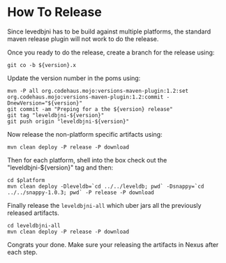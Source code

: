 # How To Release

Since levedbjni has to be build against multiple platforms, the standard maven release plugin will not work to do the release.

Once you ready to do the release, create a branch for the release using:

    git co -b ${version}.x

Update the version number in the poms using:

    mvn -P all org.codehaus.mojo:versions-maven-plugin:1.2:set org.codehaus.mojo:versions-maven-plugin:1.2:commit -DnewVersion="${version}" 
    git commit -am "Preping for a the ${version} release"
    git tag "leveldbjni-${version}"
    git push origin "leveldbjni-${version}"

Now release the non-platform specific artifacts using:

    mvn clean deploy -P release -P download

Then for each platform, shell into the box check out the "leveldbjni-${version}" tag and then:

    cd $platform
    mvn clean deploy -Dleveldb=`cd ../../leveldb; pwd` -Dsnappy=`cd ../../snappy-1.0.3; pwd` -P release -P download

Finally release the `leveldbjni-all` which uber jars all the previously released artifacts.

    cd leveldbjni-all
    mvn clean deploy -P release -P download

Congrats your done.  Make sure your releasing the artifacts in Nexus after each step. 